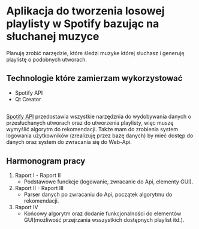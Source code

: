 # Aplikacja do tworzenia losowej playlisty w Spotify bazując na słuchanej muzyce
Planuję zrobić narzędzie, które śledzi muzyke której słuchasz i generuję playlistę o podobnych utworach.
## Technologie które zamierzam wykorzystować
  - Spotify API
  - Qt Creator
## 
[Spotify API](https://developer.spotify.com/documentation/web-api/reference/#/) przedostawia wszystkie narzędznia do wydobywania danych o przesłuchanych utworach oraz do utworzenia playlisty, więc muszę wymyślić algorytm do rekomendacji.
Także mam do zrobienia system logowania użytkowników (zrealizuję przez bazę danych) by mieć dostęp do danych oraz system do zwracania się do Web-Api.
## Harmonogram pracy
1. Raport I - Raport II
    - Podstawowe funckcje (logowanie, zwracanie do Api, elementy GUI).
2. Raport II - Raport III
    - Parser danych po zwracaniu do Api, początek algorytmu do rekomendacji.
3. Raport IV
    - Końcowy algorytm oraz dodanie funkcjonalności do elementów GUI(możliwość przejrzania wsszystkich dostępnych playlist itd.).
##
